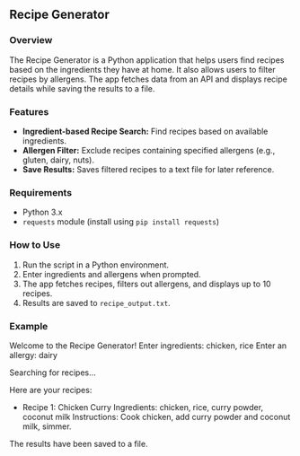 ## Recipe Generator

### Overview  
The Recipe Generator is a Python application that helps users find recipes based on the ingredients they have at home. It also allows users to filter recipes by allergens. The app fetches data from an API and displays recipe details while saving the results to a file.  

### Features  

- **Ingredient-based Recipe Search:** Find recipes based on available ingredients.  
- **Allergen Filter:** Exclude recipes containing specified allergens (e.g., gluten, dairy, nuts).  
- **Save Results:** Saves filtered recipes to a text file for later reference.  

### Requirements  

- Python 3.x  
- `requests` module (install using `pip install requests`)  

### How to Use  

1. Run the script in a Python environment.  
2. Enter ingredients and allergens when prompted.  
3. The app fetches recipes, filters out allergens, and displays up to 10 recipes.  
4. Results are saved to `recipe_output.txt`.  

### Example  

Welcome to the Recipe Generator!
Enter ingredients: chicken, rice
Enter an allergy: dairy

Searching for recipes...

Here are your recipes:
- Recipe 1: Chicken Curry
Ingredients: chicken, rice, curry powder, coconut milk
Instructions: Cook chicken, add curry powder and coconut milk, simmer.

The results have been saved to a file.
